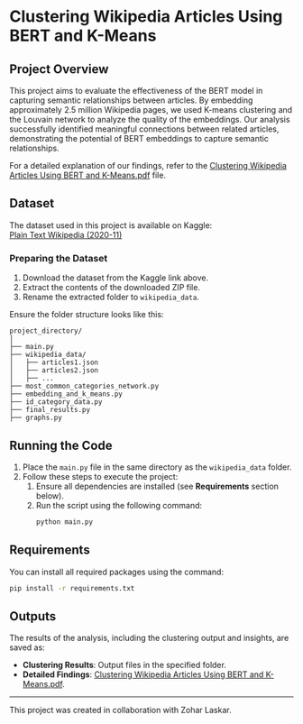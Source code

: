 # Clustering Wikipedia Articles Using BERT and K-Means

## Project Overview
This project aims to evaluate the effectiveness of the BERT model in capturing semantic relationships between articles. By embedding approximately 2.5 million Wikipedia pages, we used K-means clustering and the Louvain network to analyze the quality of the embeddings. Our analysis successfully identified meaningful connections between related articles, demonstrating the potential of BERT embeddings to capture semantic relationships.

For a detailed explanation of our findings, refer to the [Clustering Wikipedia Articles Using BERT and K-Means.pdf](Clustering%20Wikipedia%20Articles%20Using%20BERT%20and%20K-Means.pdf) file.

## Dataset
The dataset used in this project is available on Kaggle:  
[Plain Text Wikipedia (2020-11)](https://www.kaggle.com/datasets/ltcmdrdata/plain-text-wikipedia-202011)  

### Preparing the Dataset
1. Download the dataset from the Kaggle link above.
2. Extract the contents of the downloaded ZIP file.
3. Rename the extracted folder to `wikipedia_data`.

Ensure the folder structure looks like this:  
```
project_directory/
│
├── main.py
├── wikipedia_data/
│   ├── articles1.json
│   ├── articles2.json
│   ├── ...
├── most_common_categories_network.py
├── embedding_and_k_means.py
├── id_category_data.py
├── final_results.py
├── graphs.py
```

## Running the Code
1. Place the `main.py` file in the same directory as the `wikipedia_data` folder.
2. Follow these steps to execute the project:
   1. Ensure all dependencies are installed (see **Requirements** section below).
   2. Run the script using the following command:
      ```bash
      python main.py
      ```

## Requirements
You can install all required packages using the command:
```bash
pip install -r requirements.txt
```

## Outputs
The results of the analysis, including the clustering output and insights, are saved as:
- **Clustering Results**: Output files in the specified folder.
- **Detailed Findings**: [Clustering Wikipedia Articles Using BERT and K-Means.pdf](Clustering%20Wikipedia%20Articles%20Using%20BERT%20and%20K-Means.pdf).

---

This project was created in collaboration with Zohar Laskar.
